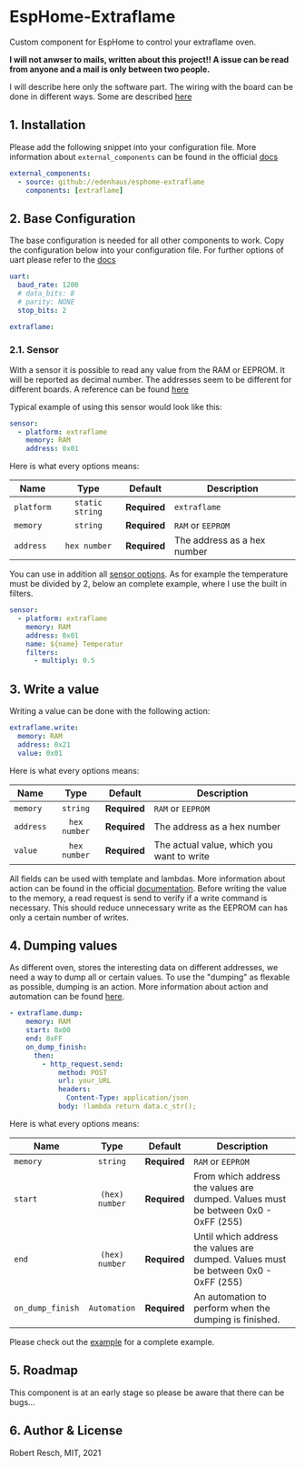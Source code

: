 # EspHome-Extraflame

Custom component for EspHome to control your extraflame oven.

**I will not anwser to mails, written about this project!! A issue can be read from anyone and a mail is only between two people.**

I will describe here only the software part. The wiring with the board can be done in different ways. Some are described [here](https://k3a.me/ir-controller-for-pellet-stove-with-micronova-controller-stufe-e-pellet-aria-ir-telecomando/)

## 1. Installation

Please add the following snippet into your configuration file.
More information about `external_components` can be found in the official [docs](https://esphome.io/components/external_components.html)

```yaml
external_components:
  - source: github://edenhaus/esphome-extraflame
    components: [extraflame]
```

## 2. Base Configuration

The base configuration is needed for all other components to work.
Copy the configuration below into your configuration file. For further options of uart please refer to the [docs](https://esphome.io/components/uart.html)

```yaml
uart:
  baud_rate: 1200
  # data_bits: 8
  # parity: NONE
  stop_bits: 2

extraflame:
```

### 2.1. Sensor

With a sensor it is possible to read any value from the RAM or EEPROM. It will be reported as decimal number.
The addresses seem to be different for different boards. A reference can be found [here](https://k3a.me/ir-controller-for-pellet-stove-with-micronova-controller-stufe-e-pellet-aria-ir-telecomando/)

Typical example of using this sensor would look like this:

```yaml
sensor:
  - platform: extraflame
    memory: RAM
    address: 0x01
```

Here is what every options means:

| Name       |      Type       | Default      | Description                 |
| ---------- | :-------------: | ------------ | --------------------------- |
| `platform` | `static string` | **Required** | `extraflame`                |
| `memory`   |    `string`     | **Required** | `RAM` or `EEPROM`           |
| `address`  |  `hex number`   | **Required** | The address as a hex number |

You can use in addition all [sensor options](https://esphome.io/components/sensor/index.html).
As for example the temperature must be divided by 2, below an complete example, where I use the built in filters.

```yaml
sensor:
  - platform: extraflame
    memory: RAM
    address: 0x01
    name: ${name} Temperatur
    filters:
      - multiply: 0.5
```

## 3. Write a value

Writing a value can be done with the following action:

```yaml
extraflame.write:
  memory: RAM
  address: 0x21
  value: 0x01
```

Here is what every options means:

| Name      |     Type     | Default      | Description                               |
| --------- | :----------: | ------------ | ----------------------------------------- |
| `memory`  |   `string`   | **Required** | `RAM` or `EEPROM`                         |
| `address` | `hex number` | **Required** | The address as a hex number               |
| `value`   | `hex number` | **Required** | The actual value, which you want to write |

All fields can be used with template and lambdas. More information about action can be found in the official [documentation](https://esphome.io/guides/automations.html).
Before writing the value to the memory, a read request is send to verify if a write command is necessary. This should reduce unnecessary write as the EEPROM can has only a certain number of writes.

## 4. Dumping values

As different oven, stores the interesting data on different addresses, we need a way to dump all or certain values.
To use the "dumping" as flexable as possible, dumping is an action. More information about action and automation can be found [here](https://esphome.io/guides/automations.html).


```yaml
- extraflame.dump:
    memory: RAM
    start: 0x00
    end: 0xFF
    on_dump_finish:
      then:
        - http_request.send:
            method: POST
            url: your_URL
            headers:
              Content-Type: application/json
            body: !lambda return data.c_str();
```

Here is what every options means:

| Name             |      Type      | Default      | Description                                                                        |
|------------------|:--------------:| ------------ |------------------------------------------------------------------------------------|
| `memory`         |    `string`    | **Required** | `RAM` or `EEPROM`                                                                  |
| `start`          | `(hex) number` | **Required** | From which address the values are dumped. Values must be between 0x0 - 0xFF (255)  |
| `end`            | `(hex) number` | **Required** | Until which address the values are dumped. Values must be between 0x0 - 0xFF (255) |
| `on_dump_finish` |  `Automation`  | **Required** | An automation to perform when the dumping is finished.                             |

Please check out the [example](example.yaml) for a complete example.

## 5. Roadmap

This component is at an early stage so please be aware that there can be bugs...

## 6. Author & License

Robert Resch, MIT, 2021
